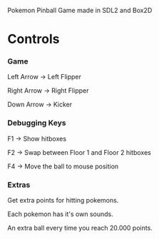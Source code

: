 Pokemon Pinball Game made in SDL2 and Box2D


# **Controls**

### Game

Left Arrow -> Left Flipper

Right Arrow -> Right Flipper

Down Arrow -> Kicker

### Debugging Keys

F1 -> Show hitboxes

F2 -> Swap between Floor 1 and Floor 2 hitboxes

F4 -> Move the ball to mouse position

### Extras

Get extra points for hitting pokemons.

Each pokemon has it's own sounds.

An extra ball every time you reach 20.000 points.
